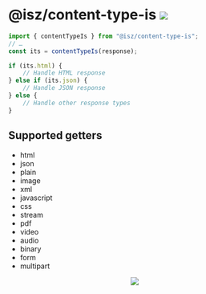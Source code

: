 # @isz/content-type-is [![](https://img.shields.io/npm/v/@isz/content-type-is)](https://www.npmjs.com/package/@isz/content-type-is)

```ts
import { contentTypeIs } from "@isz/content-type-is";
// …
const its = contentTypeIs(response);

if (its.html) {
	// Handle HTML response
} else if (its.json) {
	// Handle JSON response
} else {
	// Handle other response types
}
```

## Supported getters

- html
- json
- plain
- image
- xml
- javascript
- css
- stream
- pdf
- video
- audio
- binary
- form
- multipart

<center>

![](https://github.com/user-attachments/assets/32fb4611-072a-4bdd-a075-f56ed7f60937)

</center>
